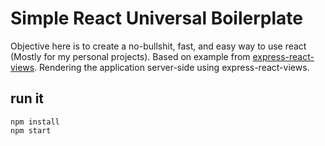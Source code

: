Simple React Universal Boilerplate
===========================

Objective here is to create a no-bullshit, fast, and easy way to use react (Mostly for my personal projects).
Based on example from [express-react-views](https://github.com/reactjs/express-react-views/).
Rendering the application server-side using express-react-views.



run it
------

    npm install
    npm start
